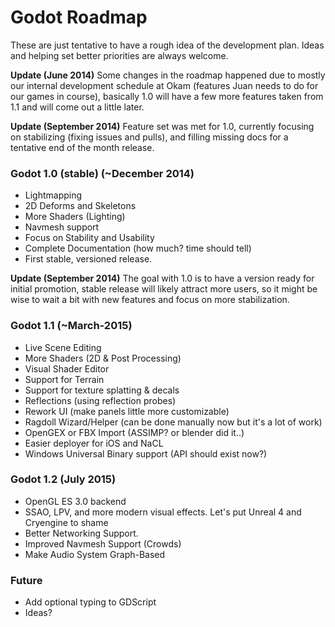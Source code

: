 # Godot Roadmap

These are just tentative to have a rough idea of the development plan. Ideas and helping set better priorities are always welcome.

**Update (June 2014)** Some changes in the roadmap happened due to mostly our internal development schedule at Okam (features Juan needs to do for our games in course), basically 1.0 will have a few more features taken from 1.1 and will come out a little later.

**Update (September 2014)** Feature set was met for 1.0, currently focusing on stabilizing (fixing issues and pulls), and filling missing docs for a tentative end of the month release.


### Godot 1.0 (stable) (~December 2014)

* Lightmapping
* 2D Deforms and Skeletons
* More Shaders (Lighting)
* Navmesh support
* Focus on Stability and Usability
* Complete Documentation (how much? time should tell)
* First stable, versioned release.

**Update (September 2014)** The goal with 1.0 is to have a version ready for initial promotion, stable release will likely attract more users, so it might be wise to wait a bit with new features and focus on more stabilization.

### Godot 1.1 (~March-2015)

* Live Scene Editing
* More Shaders (2D & Post Processing)
* Visual Shader Editor
* Support for Terrain 
* Support for texture splatting & decals
* Reflections (using reflection probes)
* Rework UI (make panels little more customizable)
* Ragdoll Wizard/Helper (can be done manually now but it's a lot of work)
* OpenGEX or FBX Import (ASSIMP? or blender did it..)
* Easier deployer for iOS and NaCL
* Windows Universal Binary support (API should exist now?)

### Godot 1.2 (July 2015)

* OpenGL ES 3.0 backend
* SSAO, LPV, and more modern visual effects. Let's put Unreal 4 and Cryengine to shame
* Better Networking Support.
* Improved Navmesh Support (Crowds)
* Make Audio System Graph-Based

### Future

* Add optional typing to GDScript
* Ideas?